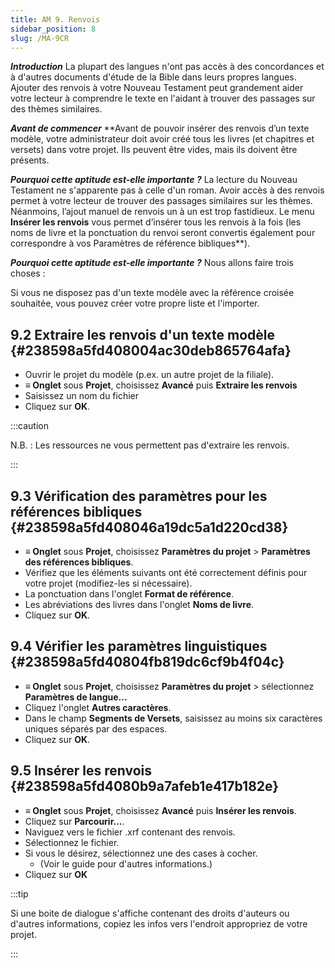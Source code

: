 ```yaml
---
title: AM 9. Renvois
sidebar_position: 8
slug: /MA-9CR
---
```


_**Introduction**_ La plupart des langues n'ont pas accès à des concordances et à d'autres documents d'étude de la Bible dans leurs propres langues. Ajouter des renvois à votre Nouveau Testament peut grandement aider votre lecteur à comprendre le texte en l'aidant à trouver des passages sur des thèmes similaires.

_**Avant de commencer**_ \*\*Avant de pouvoir insérer des renvois d’un texte modèle, votre administrateur doit avoir créé tous les livres (et chapitres et versets) dans votre projet. Ils peuvent être vides, mais ils doivent être présents.

_**Pourquoi cette aptitude est-elle importante ?**_ La lecture du Nouveau Testament ne s'apparente pas à celle d'un roman. Avoir accès à des renvois permet à votre lecteur de trouver des passages similaires sur les thèmes. Néanmoins, l’ajout manuel de renvois un à un est trop fastidieux. Le menu **Insérer les renvois** vous permet d’insérer tous les renvois à la fois (les noms de livre et la ponctuation du renvoi seront convertis également pour correspondre à vos Paramètres de référence bibliques\*\*).

_**Pourquoi cette aptitude est-elle importante ?**_ Nous allons faire trois choses :

Si vous ne disposez pas d'un texte modèle avec la référence croisée souhaitée, vous pouvez créer votre propre liste et l'importer.

## **9.2 Extraire les renvois d'un texte modèle** {#238598a5fd408004ac30deb865764afa}

- Ouvrir le projet du modèle (p.ex. un autre projet de la filiale).
- **≡ Onglet** sous **Projet**, choisissez **Avancé** puis **Extraire les renvois**
- Saisissez un nom du fichier
- Cliquez sur **OK**.

:::caution

N.B. : Les ressources ne vous permettent pas d'extraire les renvois.

:::

## **9.3 Vérification des paramètres pour les références bibliques** {#238598a5fd408046a19dc5a1d220cd38}

- **≡ Onglet** sous **Projet**, choisissez **Paramètres du projet** > **Paramètres des références bibliques**.
- Vérifiez que les éléments suivants ont été correctement définis pour votre projet (modifiez-les si nécessaire).
- La ponctuation dans l'onglet **Format de référence**.
- Les abréviations des livres dans l'onglet **Noms de livre**.
- Cliquez sur **OK**.

## **9.4 Vérifier les paramètres linguistiques** {#238598a5fd40804fb819dc6cf9b4f04c}

- **≡ Onglet** sous **Projet**, choisissez **Paramètres du projet** > sélectionnez **Paramètres de langue...**
- Cliquez l'onglet **Autres caractères**.
- Dans le champ **Segments de Versets**, saisissez au moins six caractères uniques séparés par des espaces.
- Cliquez sur **OK**.

## 9.5 Insérer les renvois {#238598a5fd4080b9a7afeb1e417b182e}

- **≡ Onglet** sous **Projet**, choisissez **Avancé** puis **Insérer les renvois**.
- Cliquez sur **Parcourir...**.
- Naviguez vers le fichier .xrf contenant des renvois.
- Sélectionnez le fichier.
- Si vous le désirez, sélectionnez une des cases à cocher.
    - (Voir le guide pour d'autres informations.)
- Cliquez sur **OK**

:::tip

Si une boite de dialogue s'affiche contenant des droits d'auteurs ou d'autres informations, copiez les infos vers l'endroit appropriez de votre projet.

:::



